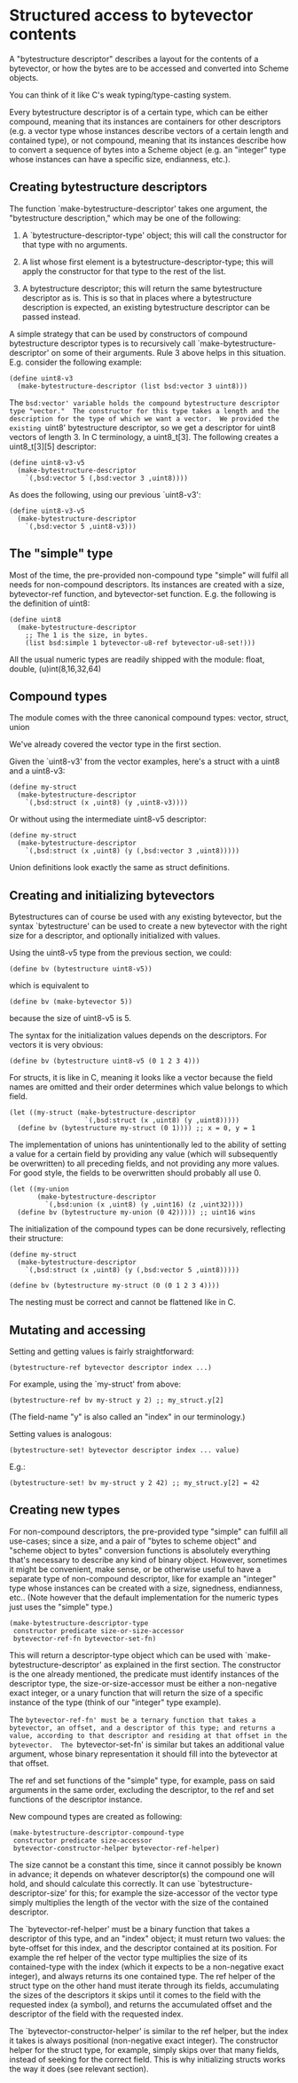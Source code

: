 Structured access to bytevector contents
========================================

A "bytestructure descriptor" describes a layout for the contents of a
bytevector, or how the bytes are to be accessed and converted into
Scheme objects.

You can think of it like C's weak typing/type-casting system.

Every bytestructure descriptor is of a certain type, which can be
either compound, meaning that its instances are containers for other
descriptors (e.g. a vector type whose instances describe vectors of a
certain length and contained type), or not compound, meaning that its
instances describe how to convert a sequence of bytes into a Scheme
object (e.g. an "integer" type whose instances can have a specific
size, endianness, etc.).


Creating bytestructure descriptors
----------------------------------

The function `make-bytestructure-descriptor' takes one argument, the
"bytestructure description," which may be one of the following:

1. A `bytestructure-descriptor-type' object; this will call the
constructor for that type with no arguments.

2. A list whose first element is a bytestructure-descriptor-type; this
will apply the constructor for that type to the rest of the list.

3. A bytestructure descriptor; this will return the same bytestructure
descriptor as is.  This is so that in places where a bytestructure
description is expected, an existing bytestructure descriptor can be
passed instead.

A simple strategy that can be used by constructors of compound
bytestructure descriptor types is to recursively call
`make-bytestructure-descriptor' on some of their arguments.  Rule 3
above helps in this situation.  E.g. consider the following example:

    (define uint8-v3
      (make-bytestructure-descriptor (list bsd:vector 3 uint8)))

The `bsd:vector' variable holds the compound bytestructure descriptor
type "vector."  The constructor for this type takes a length and the
description for the type of which we want a vector.  We provided the
existing `uint8' bytestructure descriptor, so we get a descriptor for
uint8 vectors of length 3.  In C terminology, a uint8_t[3].  The
following creates a uint8_t[3][5] descriptor:

    (define uint8-v3-v5
      (make-bytestructure-descriptor
        `(,bsd:vector 5 (,bsd:vector 3 ,uint8))))

As does the following, using our previous `uint8-v3':

    (define uint8-v3-v5
      (make-bytestructure-descriptor
        `(,bsd:vector 5 ,uint8-v3)))


The "simple" type
-----------------

Most of the time, the pre-provided non-compound type "simple" will
fulfil all needs for non-compound descriptors.  Its instances are
created with a size, bytevector-ref function, and bytevector-set
function.  E.g. the following is the definition of uint8:

    (define uint8
      (make-bytestructure-descriptor
        ;; The 1 is the size, in bytes.
        (list bsd:simple 1 bytevector-u8-ref bytevector-u8-set!)))

All the usual numeric types are readily shipped with the module:
float, double, (u)int(8,16,32,64)


Compound types
--------------

The module comes with the three canonical compound types: vector,
struct, union

We've already covered the vector type in the first section.

Given the `uint8-v3' from the vector examples, here's a struct with a
uint8 and a uint8-v3:

    (define my-struct
      (make-bytestructure-descriptor
        `(,bsd:struct (x ,uint8) (y ,uint8-v3))))

Or without using the intermediate uint8-v5 descriptor:

    (define my-struct
      (make-bytestructure-descriptor
        `(,bsd:struct (x ,uint8) (y (,bsd:vector 3 ,uint8)))))

Union definitions look exactly the same as struct definitions.


Creating and initializing bytevectors
-------------------------------------

Bytestructures can of course be used with any existing bytevector, but
the syntax `bytestructure' can be used to create a new bytevector with
the right size for a descriptor, and optionally initialized with
values.

Using the uint8-v5 type from the previous section, we could:

    (define bv (bytestructure uint8-v5))

which is equivalent to

    (define bv (make-bytevector 5))

because the size of uint8-v5 is 5.

The syntax for the initialization values depends on the descriptors.
For vectors it is very obvious:

    (define bv (bytestructure uint8-v5 (0 1 2 3 4)))

For structs, it is like in C, meaning it looks like a vector because
the field names are omitted and their order determines which value
belongs to which field.

    (let ((my-struct (make-bytestructure-descriptor
                       `(,bsd:struct (x ,uint8) (y ,uint8)))))
      (define bv (bytestructure my-struct (0 1)))) ;; x = 0, y = 1

The implementation of unions has unintentionally led to the ability of
setting a value for a certain field by providing any value (which will
subsequently be overwritten) to all preceding fields, and not
providing any more values.  For good style, the fields to be
overwritten should probably all use 0.

    (let ((my-union
           (make-bytestructure-descriptor
             `(,bsd:union (x ,uint8) (y ,uint16) (z ,uint32))))
      (define bv (bytestructure my-union (0 42))))) ;; uint16 wins

The initialization of the compound types can be done recursively,
reflecting their structure:

    (define my-struct
      (make-bytestructure-descriptor
        `(,bsd:struct (x ,uint8) (y (,bsd:vector 5 ,uint8)))))

    (define bv (bytestructure my-struct (0 (0 1 2 3 4))))

The nesting must be correct and cannot be flattened like in C.


Mutating and accessing
----------------------

Setting and getting values is fairly straightforward:

    (bytestructure-ref bytevector descriptor index ...)

For example, using the `my-struct' from above:

    (bytestructure-ref bv my-struct y 2) ;; my_struct.y[2]

(The field-name "y" is also called an "index" in our terminology.)

Setting values is analogous:

    (bytestructure-set! bytevector descriptor index ... value)

E.g.:

    (bytestructure-set! bv my-struct y 2 42) ;; my_struct.y[2] = 42


Creating new types
------------------

For non-compound descriptors, the pre-provided type "simple" can
fulfill all use-cases; since a size, and a pair of "bytes to scheme
object" and "scheme object to bytes" conversion functions is
absolutely everything that's necessary to describe any kind of binary
object.  However, sometimes it might be convenient, make sense, or be
otherwise useful to have a separate type of non-compound descriptor,
like for example an "integer" type whose instances can be created with
a size, signedness, endianness, etc.. (Note however that the default
implementation for the numeric types just uses the "simple" type.)

    (make-bytestructure-descriptor-type
     constructor predicate size-or-size-accessor
     bytevector-ref-fn bytevector-set-fn)

This will return a descriptor-type object which can be used with
`make-bytestructure-descriptor' as explained in the first section.
The constructor is the one already mentioned, the predicate must
identify instances of the descriptor type, the size-or-size-accessor
must be either a non-negative exact integer, or a unary function that
will return the size of a specific instance of the type (think of our
"integer" type example).

The `bytevector-ref-fn' must be a ternary function that takes a
bytevector, an offset, and a descriptor of this type; and returns a
value, according to that descriptor and residing at that offset in the
bytevector.  The `bytevector-set-fn' is similar but takes an
additional value argument, whose binary representation it should fill
into the bytevector at that offset.

The ref and set functions of the "simple" type, for example, pass on
said arguments in the same order, excluding the descriptor, to the ref
and set functions of the descriptor instance.

New compound types are created as following:

    (make-bytestructure-descriptor-compound-type
     constructor predicate size-accessor
     bytevector-constructor-helper bytevector-ref-helper)

The size cannot be a constant this time, since it cannot possibly be
known in advance; it depends on whatever descriptor(s) the compound
one will hold, and should calculate this correctly.  It can use
`bytestructure-descriptor-size' for this; for example the
size-accessor of the vector type simply multiplies the length of the
vector with the size of the contained descriptor.

The `bytevector-ref-helper' must be a binary function that takes a
descriptor of this type, and an "index" object; it must return two
values: the byte-offset for this index, and the descriptor contained
at its position.  For example the ref helper of the vector type
multiplies the size of its contained-type with the index (which it
expects to be a non-negative exact integer), and always returns its
one contained type.  The ref helper of the struct type on the other
hand must iterate through its fields, accumulating the sizes of the
descriptors it skips until it comes to the field with the requested
index (a symbol), and returns the accumulated offset and the
descriptor of the field with the requested index.

The `bytevector-constructor-helper' is similar to the ref helper, but
the index it takes is always positional (non-negative exact integer).
The constructor helper for the struct type, for example, simply skips
over that many fields, instead of seeking for the correct field.  This
is why initializing structs works the way it does (see relevant
section).
